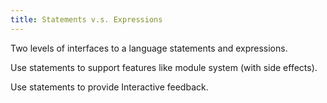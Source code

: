 ```yaml
---
title: Statements v.s. Expressions
---
```


Two levels of interfaces to a language statements and expressions.

Use statements to support features like module system (with side effects).

Use statements to provide Interactive feedback.

